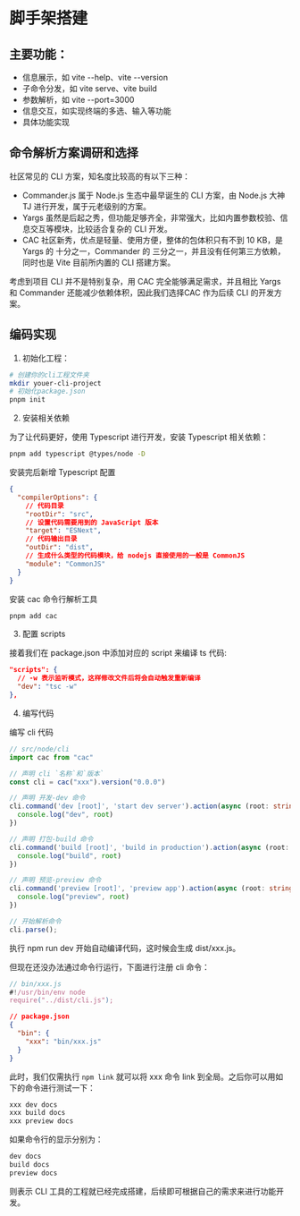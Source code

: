 # 脚手架搭建

## 主要功能：

- 信息展示，如 vite --help、vite --version
- 子命令分发，如 vite serve、vite build
- 参数解析，如 vite --port=3000
- 信息交互，如实现终端的多选、输入等功能
- 具体功能实现

## 命令解析方案调研和选择

社区常见的 CLI 方案，知名度比较高的有以下三种：

- Commander.js 属于 Node.js 生态中最早诞生的 CLI 方案，由 Node.js 大神 TJ 进行开发，属于元老级别的方案。
- Yargs 虽然是后起之秀，但功能足够齐全，非常强大，比如内置参数校验、信息交互等模块，比较适合复杂的 CLI 开发。
- CAC 社区新秀，优点是轻量、使用方便，整体的包体积只有不到 10 KB，是 Yargs 的 十分之一，Commander 的 三分之一，并且没有任何第三方依赖，同时也是 Vite 目前所内置的 CLI 搭建方案。

考虑到项目 CLI 并不是特别复杂，用 CAC 完全能够满足需求，并且相比 Yargs 和 Commander 还能减少依赖体积，因此我们选择CAC 作为后续 CLI 的开发方案。

## 编码实现

1. 初始化工程：

```bash
# 创建你的cli工程文件夹
mkdir youer-cli-project
# 初始化package.json
pnpm init
```

2. 安装相关依赖

为了让代码更好，使用 Typescript 进行开发，安装 Typescript 相关依赖：

```bash
pnpm add typescript @types/node -D
```

安装完后新增 Typescript 配置
```json
{
  "compilerOptions": {
    // 代码目录
    "rootDir": "src",
    // 设置代码需要用到的 JavaScript 版本
    "target": "ESNext",
    // 代码输出目录
    "outDir": "dist",
    // 生成什么类型的代码模块，给 nodejs 直接使用的一般是 CommonJS
    "module": "CommonJS"
  }
}
```

安装 cac 命令行解析工具

```bash
pnpm add cac
```

3. 配置 scripts

接着我们在 package.json 中添加对应的 script 来编译 ts 代码:
```json
"scripts": {
  // -w 表示监听模式，这样修改文件后将会自动触发重新编译
  "dev": "tsc -w"
},
```

4. 编写代码

编写 cli 代码

```ts
// src/node/cli
import cac from "cac"

// 声明 cli `名称`和`版本`
const cli = cac("xxx").version("0.0.0")

// 声明 开发-dev 命令
cli.command('dev [root]', 'start dev server').action(async (root: string) => {
  console.log("dev", root)
})

// 声明 打包-build 命令
cli.command('build [root]', 'build in production').action(async (root: string) => {
  console.log("build", root)
})

// 声明 预览-preview 命令
cli.command('preview [root]', 'preview app').action(async (root: string) => {
  console.log("preview", root)
})

// 开始解析命令
cli.parse();
```

执行 npm run dev 开始自动编译代码，这时候会生成 dist/xxx.js。

但现在还没办法通过命令行运行，下面进行注册 cli 命令：

```js
// bin/xxx.js
#!/usr/bin/env node
require("../dist/cli.js");
```

```json
// package.json
{
  "bin": {
    "xxx": "bin/xxx.js"
  }
}
```

此时，我们仅需执行 `npm link` 就可以将 xxx 命令 link 到全局。之后你可以用如下的命令进行测试一下：

```bash
xxx dev docs
xxx build docs
xxx preview docs
```

如果命令行的显示分别为：

```bash
dev docs
build docs
preview docs
```

则表示 CLI 工具的工程就已经完成搭建，后续即可根据自己的需求来进行功能开发。

